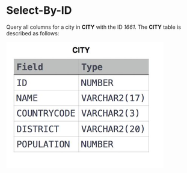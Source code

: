 # Select-By-ID

Query all columns for a city in **CITY** with the ID _1661_.
The **CITY** table is described as follows:

![image](https://github.com/chinomnsomaduka/Select-By-ID/blob/main/Select%20By%20ID.jpg)

